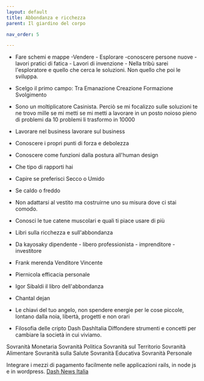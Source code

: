```yaml
---
layout: default
title: Abbondanza e ricchezza
parent: Il giardino del corpo

nav_order: 5

---
```


- Fare schemi e mappe -Vendere - Esplorare -conoscere persone nuove - lavori pratici di fatica - Lavori di invenzione - Nella tribù sarei l'esploratore e quello che cerca le soluzioni.
Non quello che poi le sviluppa.

- Scelgo il primo campo:
Tra Emanazione
Creazione
Formazione
Svolgimento 

- Sono un moltiplicatore Casinista. Perciò se mi focalizzo sulle soluzioni te ne trovo mille se mi metti se mi metti a lavorare in un posto noioso pieno di problemi da 10 problemi li trasformo in 10000


- Lavorare nel business lavorare sul business
- Conoscere i propri punti di forza e debolezza
- Conoscere come funzioni dalla postura all'human design
- Che tipo di rapporti hai
- Capire se preferisci  Secco o Umido
- Se caldo o freddo
- Non adattarsi al vestito ma costruirne uno su misura dove ci stai comodo.
- Conosci le tue catene muscolari e quali ti piace usare di più
- Libri sulla ricchezza e sull'abbondanza

- Da kayosaky dipendente - libero professionista - imprenditore - investitore
- Frank merenda Venditore Vincente
- Piernicola efficacia personale
- Igor Sibaldi il libro dell'abbondanza
- Chantal dejan



- Le chiavi del tuo angelo, non spendere energie per le cose piccole, lontano dalla noia, libertà, progetti e non orari


- Filosofia delle cripto  Dash DashItalia
Diffondere strumenti e concetti per cambiare la società in cui viviamo.

Sovranità Monetaria
Sovranità Politica
Sovranità sul Territorio
Sovranità Alimentare
Sovranità sulla Salute
Sovranità Educativa
Sovranità Personale


Integrare i mezzi di pagamento facilmente nelle applicazioni rails, in node js e in wordpress.
<a href="https://www.instagram.com/dash_news_italia/" target="_blank">Dash News Italia</a>




